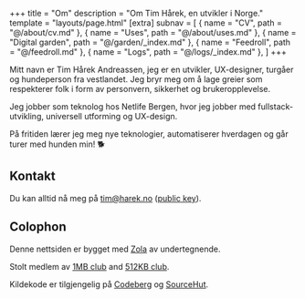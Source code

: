 +++
title = "Om"
description = "Om Tim Hårek, en utvikler i Norge."
template = "layouts/page.html"
[extra]
subnav = [
  { name = "CV", path = "@/about/cv.md" },
  { name = "Uses", path = "@/about/uses.md" },
  { name = "Digital garden", path = "@/garden/_index.md" },
  { name = "Feedroll", path = "@/feedroll.md" },
  { name = "Logs", path = "@/logs/_index.md" },
]
+++

Mitt navn er Tim Hårek Andreassen, jeg er en utvikler, UX-designer, turgåer og
hundeperson fra vestlandet. Jeg bryr meg om å lage greier som respekterer folk i
form av personvern, sikkerhet og brukeropplevelse.

Jeg jobber som teknolog hos Netlife Bergen, hvor jeg jobber med
fullstack-utvikling, universell utforming og UX-design.

På fritiden lærer jeg meg nye teknologier, automatiserer hverdagen og går turer
med hunden min! 🐕

## Kontakt

Du kan alltid nå meg på <a href="mailto:tim@harek.no" rel="me">tim@harek.no</a>
([public key](@/connect/key.md)).

## Colophon

Denne nettsiden er bygget med [Zola][zola] av undertegnende.

Stolt medlem av [1MB club][1mb] and [512KB club][512kb].

Kildekode er tilgjengelig på [Codeberg][codeberg] og [SourceHut][sourcehut].

[1984]: https://1984hosting.com
[zola]: https://getzola.org
[1mb]: https://1mb.club
[512kb]: https://512kb.club
[codeberg]: https://codeberg.org/timharek/timharek.no
[sourcehut]: https://git.sr.ht/~timharek/timharek.no
